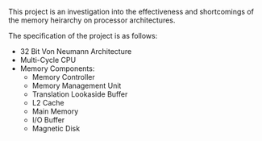 This project is an investigation into the effectiveness and shortcomings of the 
memory heirarchy on processor architectures. 

The specification of the project is as follows:

<ul>
	<li>32 Bit Von Neumann Architecture</li>
	<li>Multi-Cycle CPU</li>
	<li>Memory Components:<br>
		<ul>
			<li>Memory Controller</li>
			<li>Memory Management Unit</li>
			<li>Translation Lookaside Buffer</li>
			<li>L2 Cache</li>
			<li>Main Memory</li>
			<li>I/O Buffer</li>
			<li>Magnetic Disk</li>
		</ul>
	</li>
</ul>